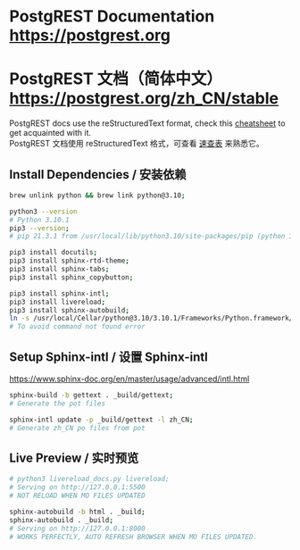 # PostgREST Documentation https://postgrest.org
# PostgREST 文档（简体中文） https://postgrest.org/zh_CN/stable

PostgREST docs use the reStructuredText format, check this [cheatsheet](https://github.com/ralsina/rst-cheatsheet/blob/master/rst-cheatsheet.rst) to get acquainted with it.
<br />
PostgREST 文档使用 reStructuredText 格式，可查看 [速查表](https://github.com/ralsina/rst-cheatsheet/blob/master/rst-cheatsheet.rst) 来熟悉它。


## Install Dependencies / 安装依赖
```bash
brew unlink python && brew link python@3.10;

python3 --version
# Python 3.10.1
pip3 --version;
# pip 21.3.1 from /usr/local/lib/python3.10/site-packages/pip (python 3.10)

pip3 install docutils;
pip3 install sphinx-rtd-theme;
pip3 install sphinx-tabs;
pip3 install sphinx_copybutton;

pip3 install sphinx-intl;
pip3 install livereload;
pip3 install sphinx-autobuild;
ln -s /usr/local/Cellar/python@3.10/3.10.1/Frameworks/Python.framework/Versions/3.10/bin/sphinx-autobuild /usr/local/bin/sphinx-autobuild;
# To avoid command not found error
```
## Setup Sphinx-intl / 设置 Sphinx-intl
https://www.sphinx-doc.org/en/master/usage/advanced/intl.html
```bash
sphinx-build -b gettext . _build/gettext;
# Generate the pot files

sphinx-intl update -p _build/gettext -l zh_CN;
# Generate zh_CN po files from pot
```
## Live Preview / 实时预览
```bash
# python3 livereload_docs.py livereload;
# Serving on http://127.0.0.1:5500
# NOT RELOAD WHEN MO FILES UPDATED

sphinx-autobuild -b html . _build;
sphinx-autobuild . _build;
# Serving on http://127.0.0.1:8000
# WORKS PERFECTLY, AUTO REFRESH BROWSER WHEN MO FILES UPDATED.
```